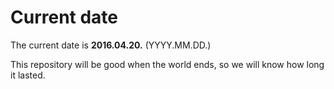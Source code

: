 # Current date

The current date is **2016.04.20.** (YYYY.MM.DD.)

This repository will be good when the world ends, so we will know how long it lasted.